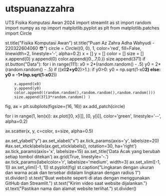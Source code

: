 # utspuanazzahra
UTS Fisika Komputasi Awan 2024
import streamlit as st
import random
import numpy as np
import matplotlib.pyplot as plt
from matplotlib.patches import Circle


st.title("Fisika Komputasi Awan")
st.title("Puan Az Zahra Adha Wahyudi - 220322604060 :sunglasses:")
circle = Circle((0, 0), 1, color='red', fill=False, linewidth=2, linestyle='-', alpha=0.2)
x = []
y = []
color = []
size = []
x.append(0)
y.append(0)
color.append((0.,.7,0.))
size.append(371)
if st.button("Data"):
    for i in range(111):
        x0 = 2*(random.random() - .5)
        y0 = 2*(random.random() - .5)
        if ((x0**2+y0**2)>1.):
            if y0>0:
                y0 = np.sqrt(1-x0**2)
            else:
                y0 = -1*(np.sqrt(1-x0**2))
            
        x.append(x0)
        y.append(y0)
        color.append((random.random(),random.random(),random.random()))
        size.append(3713*random.random() )
    
fig, ax = plt.subplots(figsize=(16, 16))
ax.add_patch(circle)

for i in range(1, len(x)):
    ax.plot([0, x[i]], [0, y[i]], color='green', linestyle='--', alpha=0.2)

ax.scatter(x, y, c=color, s=size, alpha=0.5) 

ax.set_ylabel("y")
ax.set_xlabel("x")
ax.tick_params(axis='y', labelsize=20)
#ax.set_xticklabels(ax.get_xticklabels(), rotation=30, ha='right')
ax.tick_params(axis='x', labelsize=15)
ax.set_title('Data Acak yang berubah setiap tombol ditekan')
ax.grid(True, linestyle='-.')
ax.tick_params(labelcolor='r', labelsize='medium', width=3)
ax.set_xlim([-1, 1])
ax.set_ylim([-1, 1])
st.pyplot(fig)
st.caption("Lingkaran dengan ukuran dan warna acak dan tersebar didalam lingkaran dengan radius 1")
st.divider()
st.text("Buat website seperti di atas dengan menggunakan GitHub dan Streamlit.")
st.text("Kirim video saat website dijalankan.") 
st.text("Pastikan nama dan alamat website terlihat.")
st.divider()

